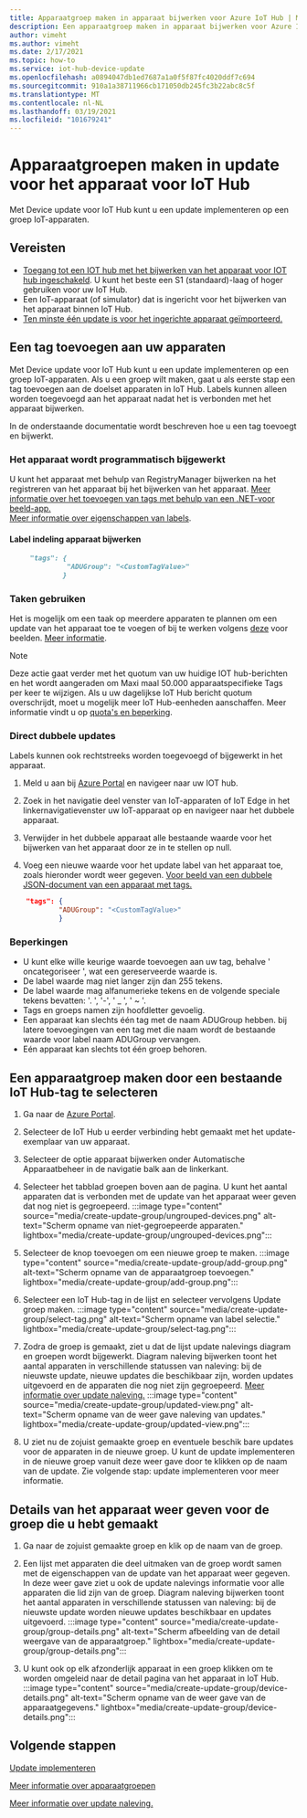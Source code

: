 ```yaml
---
title: Apparaatgroep maken in apparaat bijwerken voor Azure IoT Hub | Microsoft Docs
description: Een apparaatgroep maken in apparaat bijwerken voor Azure IoT Hub
author: vimeht
ms.author: vimeht
ms.date: 2/17/2021
ms.topic: how-to
ms.service: iot-hub-device-update
ms.openlocfilehash: a0894047db1ed7687a1a0f5f87fc4020ddf7c694
ms.sourcegitcommit: 910a1a38711966cb171050db245fc3b22abc8c5f
ms.translationtype: MT
ms.contentlocale: nl-NL
ms.lasthandoff: 03/19/2021
ms.locfileid: "101679241"
---
```

# <a name="create-device-groups-in-device-update-for-iot-hub"></a>Apparaatgroepen maken in update voor het apparaat voor IoT Hub
Met Device update voor IoT Hub kunt u een update implementeren op een groep IoT-apparaten.

## <a name="prerequisites"></a>Vereisten

* [Toegang tot een IOT hub met het bijwerken van het apparaat voor IOT hub ingeschakeld](create-device-update-account.md). U kunt het beste een S1 (standaard)-laag of hoger gebruiken voor uw IoT Hub. 
* Een IoT-apparaat (of simulator) dat is ingericht voor het bijwerken van het apparaat binnen IoT Hub.
* [Ten minste één update is voor het ingerichte apparaat geïmporteerd.](import-update.md)

## <a name="add-a-tag-to-your-devices"></a>Een tag toevoegen aan uw apparaten  

Met Device update voor IoT Hub kunt u een update implementeren op een groep IoT-apparaten. Als u een groep wilt maken, gaat u als eerste stap een tag toevoegen aan de doelset apparaten in IoT Hub. Labels kunnen alleen worden toegevoegd aan het apparaat nadat het is verbonden met het apparaat bijwerken.

In de onderstaande documentatie wordt beschreven hoe u een tag toevoegt en bijwerkt.

### <a name="programmatically-update-device-twin"></a>Het apparaat wordt programmatisch bijgewerkt

U kunt het apparaat met behulp van RegistryManager bijwerken na het registreren van het apparaat bij het bijwerken van het apparaat. 
[Meer informatie over het toevoegen van tags met behulp van een .NET-voor beeld-app.](../iot-hub/iot-hub-csharp-csharp-twin-getstarted.md)  
[Meer informatie over eigenschappen van labels](../iot-hub/iot-hub-devguide-device-twins.md#tags-and-properties-format).

#### <a name="device-update-tag-format"></a>Label indeling apparaat bijwerken

```markdown
     "tags": {
              "ADUGroup": "<CustomTagValue>"
             }
```

### <a name="using-jobs"></a>Taken gebruiken

Het is mogelijk om een taak op meerdere apparaten te plannen om een update van het apparaat toe te voegen of bij te werken volgens [deze](../iot-hub/iot-hub-devguide-jobs.md) voor beelden. [Meer informatie](../iot-hub/iot-hub-csharp-csharp-schedule-jobs.md).

  > [!NOTE] 
  > Deze actie gaat verder met het quotum van uw huidige IOT hub-berichten en het wordt aangeraden om Maxi maal 50.000 apparaatspecifieke Tags per keer te wijzigen. Als u uw dagelijkse IoT Hub bericht quotum overschrijdt, moet u mogelijk meer IoT Hub-eenheden aanschaffen. Meer informatie vindt u op [quota's en beperking](../iot-hub/iot-hub-devguide-quotas-throttling.md#quotas-and-throttling).

### <a name="direct-twin-updates"></a>Direct dubbele updates

Labels kunnen ook rechtstreeks worden toegevoegd of bijgewerkt in het apparaat.

1. Meld u aan bij [Azure Portal](https://portal.azure.com) en navigeer naar uw IOT hub.

2. Zoek in het navigatie deel venster van IoT-apparaten of IoT Edge in het linkernavigatievenster uw IoT-apparaat op en navigeer naar het dubbele apparaat.

3. Verwijder in het dubbele apparaat alle bestaande waarde voor het bijwerken van het apparaat door ze in te stellen op null.

4. Voeg een nieuwe waarde voor het update label van het apparaat toe, zoals hieronder wordt weer gegeven. [Voor beeld van een dubbele JSON-document van een apparaat met tags.](../iot-hub/iot-hub-devguide-device-twins.md#device-twins)

```JSON
    "tags": {
            "ADUGroup": "<CustomTagValue>"
            }
```

### <a name="limitations"></a>Beperkingen

* U kunt elke wille keurige waarde toevoegen aan uw tag, behalve ' oncategoriseer ', wat een gereserveerde waarde is.
* De label waarde mag niet langer zijn dan 255 tekens.
* De label waarde mag alfanumerieke tekens en de volgende speciale tekens bevatten: '. ', '-', ' _ ', ' ~ '.
* Tags en groeps namen zijn hoofdletter gevoelig.
* Een apparaat kan slechts één tag met de naam ADUGroup hebben. bij latere toevoegingen van een tag met die naam wordt de bestaande waarde voor label naam ADUGroup vervangen.
* Eén apparaat kan slechts tot één groep behoren.

## <a name="create-a-device-group-by-selecting-an-existing-iot-hub-tag"></a>Een apparaatgroep maken door een bestaande IoT Hub-tag te selecteren

1. Ga naar de [Azure Portal](https://portal.azure.com).

2. Selecteer de IoT Hub u eerder verbinding hebt gemaakt met het update-exemplaar van uw apparaat.

3. Selecteer de optie apparaat bijwerken onder Automatische Apparaatbeheer in de navigatie balk aan de linkerkant.

4. Selecteer het tabblad groepen boven aan de pagina. U kunt het aantal apparaten dat is verbonden met de update van het apparaat weer geven dat nog niet is gegroepeerd.
   :::image type="content" source="media/create-update-group/ungrouped-devices.png" alt-text="Scherm opname van niet-gegroepeerde apparaten." lightbox="media/create-update-group/ungrouped-devices.png":::

5. Selecteer de knop toevoegen om een nieuwe groep te maken.
   :::image type="content" source="media/create-update-group/add-group.png" alt-text="Scherm opname van de apparaatgroep toevoegen." lightbox="media/create-update-group/add-group.png":::

6. Selecteer een IoT Hub-tag in de lijst en selecteer vervolgens Update groep maken.
   :::image type="content" source="media/create-update-group/select-tag.png" alt-text="Scherm opname van label selectie." lightbox="media/create-update-group/select-tag.png":::

7. Zodra de groep is gemaakt, ziet u dat de lijst update nalevings diagram en groepen wordt bijgewerkt.  Diagram naleving bijwerken toont het aantal apparaten in verschillende statussen van naleving: bij de nieuwste update, nieuwe updates die beschikbaar zijn, worden updates uitgevoerd en de apparaten die nog niet zijn gegroepeerd. [Meer informatie over update naleving.](device-update-compliance.md) 
    :::image type="content" source="media/create-update-group/updated-view.png" alt-text="Scherm opname van de weer gave naleving van updates." lightbox="media/create-update-group/updated-view.png":::

8. U ziet nu de zojuist gemaakte groep en eventuele beschik bare updates voor de apparaten in de nieuwe groep. U kunt de update implementeren in de nieuwe groep vanuit deze weer gave door te klikken op de naam van de update. Zie volgende stap: update implementeren voor meer informatie.

## <a name="view-device-details-for-the-group-you-created"></a>Details van het apparaat weer geven voor de groep die u hebt gemaakt

1. Ga naar de zojuist gemaakte groep en klik op de naam van de groep.

2. Een lijst met apparaten die deel uitmaken van de groep wordt samen met de eigenschappen van de update van het apparaat weer gegeven. In deze weer gave ziet u ook de update nalevings informatie voor alle apparaten die lid zijn van de groep. Diagram naleving bijwerken toont het aantal apparaten in verschillende statussen van naleving: bij de nieuwste update worden nieuwe updates beschikbaar en updates uitgevoerd.
   :::image type="content" source="media/create-update-group/group-details.png" alt-text="Scherm afbeelding van de detail weergave van de apparaatgroep." lightbox="media/create-update-group/group-details.png":::

3. U kunt ook op elk afzonderlijk apparaat in een groep klikken om te worden omgeleid naar de detail pagina van het apparaat in IoT Hub.
   :::image type="content" source="media/create-update-group/device-details.png" alt-text="Scherm opname van de weer gave van de apparaatgegevens." lightbox="media/create-update-group/device-details.png":::

## <a name="next-steps"></a>Volgende stappen 

[Update implementeren](deploy-update.md)

[Meer informatie over apparaatgroepen](device-update-groups.md)

[Meer informatie over update naleving.](device-update-compliance.md)
